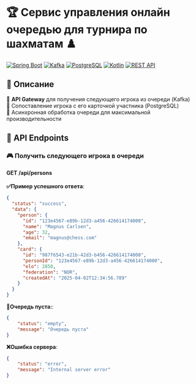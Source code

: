 # 🏆 Сервис управления онлайн очередью для турнира по шахматам ♟️

[![Spring Boot](https://img.shields.io/badge/Spring_Boot-6DB33F?style=for-the-badge&logo=spring&logoColor=white)](https://spring.io/projects/spring-boot)
[![Kafka](https://img.shields.io/badge/Apache_Kafka-231F20?style=for-the-badge&logo=apache-kafka&logoColor=white)](https://kafka.apache.org/)
[![PostgreSQL](https://img.shields.io/badge/PostgreSQL-316192?style=for-the-badge&logo=postgresql&logoColor=white)](https://www.postgresql.org/)
[![Kotlin](https://img.shields.io/badge/Kotlin-7F52FF?style=for-the-badge&logo=kotlin&logoColor=white)](https://kotlinlang.org/)
[![REST API](https://img.shields.io/badge/REST_API-FF6F61?style=for-the-badge&logo=json&logoColor=white)](https://en.wikipedia.org/wiki/REST)

## 🎯 Описание

🔹 **API Gateway** для получения следующего игрока из очереди (Kafka)  
🔹 Сопоставление игрока с его карточкой участника (PostgreSQL)  
🔹 Асинхронная обработка очереди для максимальной производительности

## 📡 API Endpoints

### 🎮 Получить следующего игрока в очереди
#### GET /api/persons  
**✅Пример успешного ответа**:
```json
{
  "status": "success",
  "data": {
    "person": {
      "id": "123e4567-e89b-12d3-a456-426614174000",
      "name": "Magnus Carlsen",
      "age": 32,
      "email": "magnus@chess.com"
    },
    "card": {
      "id": "987f6543-e21b-42d3-b456-426614174000",
      "personId": "123e4567-e89b-12d3-a456-426614174000",
      "elo": 2850,
      "federation": "NOR",
      "createdAt": "2025-04-02T12:34:56.789"
    }
  }
}
```
**🔄Очередь пуста:**:
```json
{
    "status": "empty",
    "message": "Очередь пуста"
}
```
**❌Ошибка сервера**:
```json
{
    "status": "error",
    "message": "Internal server error"
}
```

